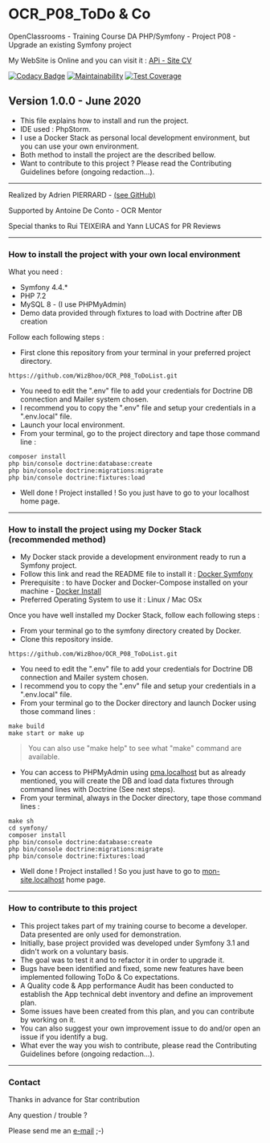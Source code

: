 # OCR_P08_ToDo & Co

OpenClassrooms - Training Course DA PHP/Symfony - Project P08 - Upgrade an existing Symfony project

My WebSite is Online and you can visit it : [APi - Site CV](https://adrien-pierrard.fr)

[![Codacy Badge](https://app.codacy.com/project/badge/Grade/291aefecd42040b2b17d04870dfb18ba)](https://www.codacy.com/manual/WizBhoo/OCR_P08_ToDoList?utm_source=github.com&amp;utm_medium=referral&amp;utm_content=WizBhoo/OCR_P08_ToDoList&amp;utm_campaign=Badge_Grade)
[![Maintainability](https://api.codeclimate.com/v1/badges/b57f67e98ae6f21df8ae/maintainability)](https://codeclimate.com/github/WizBhoo/OCR_P08_ToDoList/maintainability)
[![Test Coverage](https://api.codeclimate.com/v1/badges/b57f67e98ae6f21df8ae/test_coverage)](https://codeclimate.com/github/WizBhoo/OCR_P08_ToDoList/test_coverage)

## Version 1.0.0 - June 2020

*   This file explains how to install and run the project.
*   IDE used : PhpStorm.
*   I use a Docker Stack as personal local development environment, but you can use your own environment.
*   Both method to install the project are the described bellow.
*   Want to contribute to this project ? Please read the Contributing Guidelines before (ongoing redaction...).

-------------------------------------------------------------------------------------------------------------------------------------

Realized by Adrien PIERRARD - [(see GitHub)](https://github.com/WizBhoo)

Supported by Antoine De Conto - OCR Mentor

Special thanks to Rui TEIXEIRA and Yann LUCAS for PR Reviews

-------------------------------------------------------------------------------------------------------------------------------------

### How to install the project with your own local environment

What you need :

*   Symfony 4.4.*
*   PHP 7.2
*   MySQL 8 - (I use PHPMyAdmin)
*   Demo data provided through fixtures to load with Doctrine after DB creation

Follow each following steps :

*   First clone this repository from your terminal in your preferred project directory.

```console
https://github.com/WizBhoo/OCR_P08_ToDoList.git
```

*   You need to edit the ".env" file to add your credentials for Doctrine DB connection and Mailer system chosen.
*   I recommend you to copy the ".env" file and setup your credentials in a ".env.local" file.
*   Launch your local environment.
*   From your terminal, go to the project directory and tape those command line :

```console
composer install
php bin/console doctrine:database:create
php bin/console doctrine:migrations:migrate
php bin/console doctrine:fixtures:load
```

*   Well done ! Project installed ! So you just have to go to your localhost home page.

-------------------------------------------------------------------------------------------------------------------------------------

### How to install the project using my Docker Stack (recommended method)

*   My Docker stack provide a development environment ready to run a Symfony project.
*   Follow this link and read the README file to install it : [Docker Symfony](https://github.com/WizBhoo/docker_sf3_to_sf5)
*   Prerequisite : to have Docker and Docker-Compose installed on your machine - [Docker Install](https://docs.docker.com/install/)
*   Preferred Operating System to use it : Linux / Mac OSx

Once you have well installed my Docker Stack, follow each following steps :

*   From your terminal go to the symfony directory created by Docker.
*   Clone this repository inside.

```console
https://github.com/WizBhoo/OCR_P08_ToDoList.git
```

*   You need to edit the ".env" file to add your credentials for Doctrine DB connection and Mailer system chosen.
*   I recommend you to copy the ".env" file and setup your credentials in a ".env.local" file.
*   From your terminal go to the Docker directory and launch Docker using those command lines :

```console
make build
make start or make up
```

<blockquote>
You can also use "make help" to see what "make" command are available.
</blockquote>

*   You can access to PHPMyAdmin using [pma.localhost](http://pma.localhost) but as already mentioned, you will create the DB and load data fixtures through command lines with Doctrine (See next steps).
*   From your terminal, always in the Docker directory, tape those command lines :

```console
make sh
cd symfony/
composer install
php bin/console doctrine:database:create
php bin/console doctrine:migrations:migrate
php bin/console doctrine:fixtures:load
```

*   Well done ! Project installed ! So you just have to go to [mon-site.localhost](http://mon-site.localhost) home page.

-------------------------------------------------------------------------------------------------------------------------------------

### How to contribute to this project

*   This project takes part of my training course to become a developer. Data presented are only used for demonstration.
*   Initially, base project provided was developed under Symfony 3.1 and didn't work on a voluntary basis.
*   The goal was to test it and to refactor it in order to upgrade it.
*   Bugs have been identified and fixed, some new features have been implemented following ToDo & Co expectations.
*   A Quality code & App performance Audit has been conducted to establish the App technical debt inventory and define an improvement plan.
*   Some issues have been created from this plan, and you can contribute by working on it.
*   You can also suggest your own improvement issue to do and/or open an issue if you identify a bug.
*   What ever the way you wish to contribute, please read the Contributing Guidelines before (ongoing redaction...).

-------------------------------------------------------------------------------------------------------------------------------------

### Contact

Thanks in advance for Star contribution

Any question / trouble ?

Please send me an [e-mail](mailto:apierrard.contact@gmail.com) ;-)
